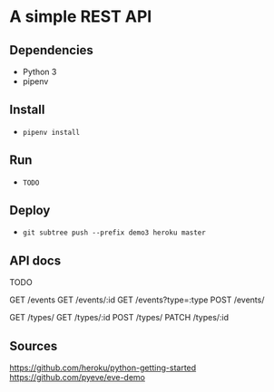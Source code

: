 # A simple REST API

## Dependencies

- Python 3
- pipenv

## Install

- `pipenv install`

## Run

- `TODO`

## Deploy

- `git subtree push --prefix demo3 heroku master`

## API docs

TODO

GET     /events
GET     /events/:id
GET     /events?type=:type
POST    /events/

GET     /types/
GET     /types/:id
POST    /types/
PATCH   /types/:id

## Sources

https://github.com/heroku/python-getting-started
https://github.com/pyeve/eve-demo
